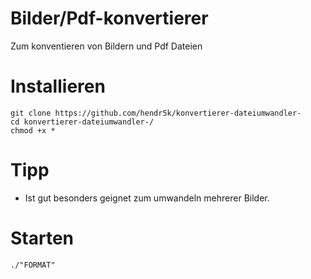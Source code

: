 # Bilder/Pdf-konvertierer

Zum konventieren von Bildern und Pdf Dateien

# Installieren
````
git clone https://github.com/hendr5k/konvertierer-dateiumwandler-
cd konvertierer-dateiumwandler-/
chmod +x *
````
# Tipp
* Ist gut besonders geignet zum umwandeln mehrerer Bilder.

# Starten
````
./"FORMAT"
````
